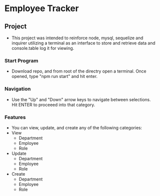 # Employee Tracker

## Project
- This project was intended to reinforce node, mysql, sequelize and inquirer utilizing a terminal as an interface to store and retrieve data and console.table log it for viewing.

### Start Program
- Download repo, and from root of the directry open a terminal. Once opened, type "npm run start" and hit enter.

### Navigation
- Use the "Up" and "Down" arrow keys to navigate between selections. Hit ENTER to proceeed into that category.

### Features
- You can view, update, and create any of the following categories:
- View
    - Department
    - Employee
    - Role
- Update
    - Department
    - Employee
    - Role
- Create
    - Department
    - Employee
    - Role